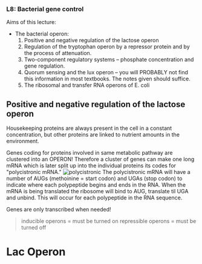 ### L8: Bacterial gene control

Aims of this lecture:
+ The bacterial operon:
    1. Positive and negative regulation of the lactose operon
    2. Regulation of the tryptophan operon by a repressor protein and by
the process of attenuation.
    3. Two-component regulatory systems – phosphate concentration
and gene regulation.
    4. Quorum sensing and the lux operon – you will PROBABLY not find
this information in most textbooks. The notes given should suffice.
    5. The ribosomal and transfer RNA operons of E. coli

## Positive and negative regulation of the lactose operon

Housekeeping proteins are always present in the cell in a constant concentration, but
other proteins are linked to nutrient amounts in the environment.

Genes coding for proteins involved in same metabolic pathway are clustered into an
OPERON! Therefore a cluster of genes can make one long mRNA which is later split up
into the individual proteins its codes for "polycistronic mRNA."
![polycistronic](http://bio1510.biology.gatech.edu/wp-content/uploads/2012/11/coupled-transcription-translation.jpg)
The polycistronic mRNA will have a number of AUGs (methoinine = start codon) and
UGAs (stop codon) to indicate where each polypeptide begins and ends in the RNA.
When the mRNA is being translated the ribosome will bind to AUG, translate til UGA and
unbind. This will occur for each polypeptide in the RNA sequence.

Genes are only transcribed when needed!
>inducible operons = must be turned on
>repressible operons = must be turned off

# Lac Operon
